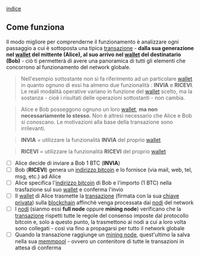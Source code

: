 [indice](README.md)
## Come funziona
Il modo migliore per comprenderne il funzionamento è analizzare ogni passaggio a cui è sottoposta una tipica [transazione](glossario.md#transazione) - __dalla sua generazione nel [wallet](glossario.md#wallet) del mittente  (Alice), al suo arrivo nel [wallet](glossario.md#wallet) del destinatario (Bob)__ - ciò ti permetterà di avere una panoramica di tutti gli elementi che concorrono al funzionamento del network globale.

> Nell'esempio sottostante non si fa riferimento ad un particolare [wallet](glossario.md#wallet) in quanto ognuno di essi ha almeno due funzionalità : __INVIA__ e __RICEVI__. Le reali modalità operative variano in funzione del [wallet](glossario.md#wallet) scelto, ma la sostanza - cioè i risultati delle operazioni sottostanti - non cambia.

> Alice e Bob posseggono ognuno un loro [wallet](glossario.md#wallet), __ma non necessariamente lo stesso__. Non è altresì necessario che Alice e Bob si conoscano. Le motivazioni alla base della transazione sono irrilevanti.

> __INVIA__ = utilizzare la funzionalità __INVIA__ del proprio [wallet](glossario.md#wallet)

> __RICEVI__ = utilizzare la funzionalità __RICEVI__ del proprio [wallet](glossario.md#wallet)

- [ ] Alice decide di inviare a Bob 1 BTC (__INVIA__)
- [ ] Bob (__RICEVI__) genera un [indirizzo bitcoin](glossario.md#address) e lo fornisce (via mail, web, tel, msg, etc.) ad Alice 
- [ ] Alice specifica l'[indirizzo bitcoin](glossario.md#address) di Bob e l'importo (1 BTC) nella trasfazione sul suo [wallet](glossario.md#wallet) e conferma l'invio
- [ ] Il [wallet](glossario.md#wallet) di Alice trasmette la [transazione](glossario.md#transazione) (firmata con la sua [chiave privata](glossario.md#pkey)) sulla [blockchain](glossario.md#blockchain) affinchè venga processata dai [nodi](glossario.md#fullnode) del network
- [ ] I [nodi](glossario.md#fullnode) (sianmo essi __full node__ oppure __mining node__) verificano che la [transazione](glossario.md#transazione) rispetti tutte le regole del consenso imposte dal protocollo bitcoin e, solo a questo punto, la trasmettono ai nodi a cui a loro volta sono collegati - così via fino a propagarsi per tutto il network globale
- [ ] Quando la transazione raggiunge un [mining node](glossario.md#miningnode), quest'ultimo la salva nella sua [memmpool](glossario.md#mempool) - ovvero un contenitore di tutte le transazioni in attesa di conferma
